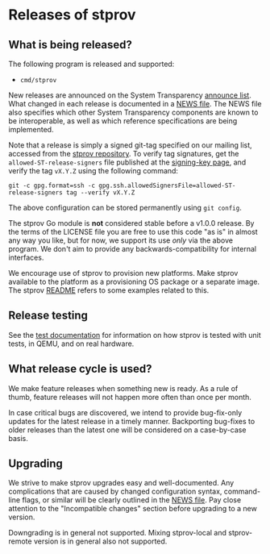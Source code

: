 # Releases of stprov

## What is being released?

The following program is released and supported:

  - `cmd/stprov`

New releases are announced on the System Transparency [announce list][].  What
changed in each release is documented in a [NEWS file](./NEWS).  The NEWS file
also specifies which other System Transparency components are known to be
interoperable, as well as which reference specifications are being implemented.

Note that a release is simply a signed git-tag specified on our mailing list,
accessed from the [stprov repository][].  To verify tag signatures, get the
`allowed-ST-release-signers` file published at the [signing-key page][], and
verify the tag `vX.Y.Z` using the following command:

    git -c gpg.format=ssh -c gpg.ssh.allowedSignersFile=allowed-ST-release-signers tag --verify vX.Y.Z

The above configuration can be stored permanently using `git config`.

The stprov Go module is **not** considered stable before a v1.0.0 release.  By
the terms of the LICENSE file you are free to use this code "as is" in almost
any way you like, but for now, we support its use _only_ via the above program.
We don't aim to provide any backwards-compatibility for internal interfaces.

We encourage use of stprov to provision new platforms.  Make stprov available to
the platform as a provisioning OS package or a separate image.  The stprov
[README](./README.md#provisioning) refers to some examples related to this.

[announce list]: https://lists.system-transparency.org/mailman3/postorius/lists/st-announce.lists.system-transparency.org/
[stprov repository]: https://git.glasklar.is/system-transparency/core/stprov
[signing-key page]: https://www.system-transparency.org/keys/

## Release testing

See the [test documentation](./docs/testing-stprov.md) for information on how
stprov is tested with unit tests, in QEMU, and on real hardware.

## What release cycle is used?

We make feature releases when something new is ready.  As a rule of thumb,
feature releases will not happen more often than once per month.

In case critical bugs are discovered, we intend to provide bug-fix-only updates
for the latest release in a timely manner.  Backporting bug-fixes to older
releases than the latest one will be considered on a case-by-case basis.

## Upgrading

We strive to make stprov upgrades easy and well-documented.  Any complications
that are caused by changed configuration syntax, command-line flags, or similar
will be clearly outlined in the [NEWS file](./NEWS).  Pay close attention to
the "Incompatible changes" section before upgrading to a new version.

Downgrading is in general not supported.  Mixing stprov-local and stprov-remote
version is in general also not supported.
